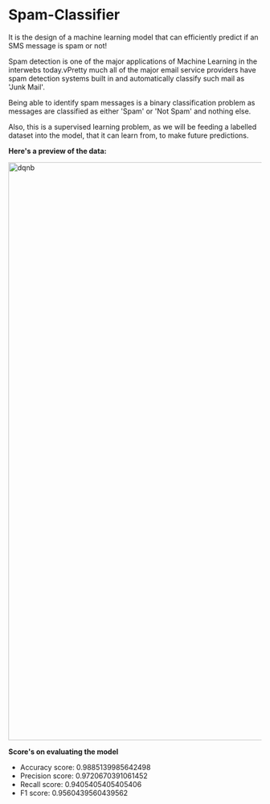 # Spam-Classifier

It is the design of a machine learning model that can efficiently predict if an SMS message is spam or not!

Spam detection is one of the major applications of Machine Learning in the interwebs today.vPretty much all of the major email service providers have spam detection systems built in and automatically classify such mail as 'Junk Mail'.

Being able to identify spam messages is a binary classification problem as messages are classified as either 'Spam' or 'Not Spam' and nothing else. 

Also, this is a supervised learning problem, as we will be feeding a labelled dataset into the model, that it can learn from, to make future predictions.

**Here's a preview of the data:**

<img width="1148" alt="dqnb" src="https://user-images.githubusercontent.com/20025875/61074798-2bb54500-a436-11e9-8083-16ad4fd07606.png">

**Score's on evaluating the model**

* Accuracy score:  0.9885139985642498
* Precision score:  0.9720670391061452
* Recall score:  0.9405405405405406
* F1 score:  0.9560439560439562
